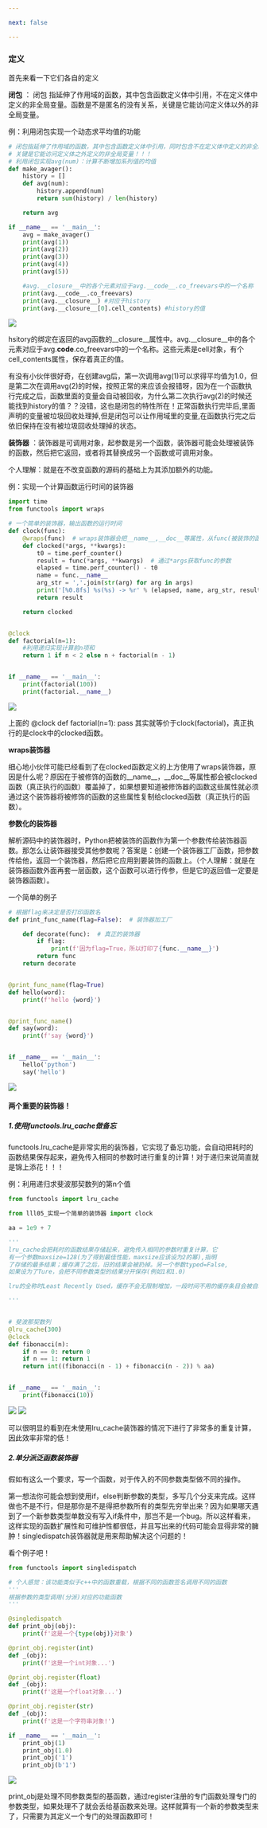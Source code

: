 ```yaml
---

next: false

---
```




<BlogInfo id="774" title="《流畅的python》学习笔记之函数装饰器和闭包" author="白日梦想猿" pv=0 read_times=0 pre_cost_time="214" category="《流畅的python》" tag_list="['基础', '              闭包', '              装饰器']" create_time="2022.03.22 18:56:39.238598" update_time="2022.07.11 10:42:46" />

###  定义

首先来看一下它们各自的定义

**闭包** ： 闭包
指延伸了作用域的函数，其中包含函数定义体中引用，不在定义体中定义的非全局变量。函数是不是匿名的没有关系，关键是它能访问定义体以外的非全局变量。

例：利用闭包实现一个动态求平均值的功能

```python
# 闭包指延伸了作用域的函数，其中包含函数定义体中引用，同时包含不在定义体中定义的非全局变量。
# 关键是它能访问定义体之外定义的非全局变量！！！
# 利用闭包实现avg(num)：计算不断增加系列值的均值
def make_avager():
    history = []
    def avg(num):
        history.append(num)
        return sum(history) / len(history)

    return avg

if __name__ == '__main__':
    avg = make_avager()
    print(avg(1))
    print(avg(2))
    print(avg(3))
    print(avg(4))
    print(avg(5))

    #avg.__closure__中的各个元素对应于avg.__code__.co_freevars中的一个名称
    print(avg.__code__.co_freevars)
    print(avg.__closure__) #对应于history
    print(avg.__closure__[0].cell_contents) #history的值
```


![](http://www.lll.plus/media/image/2022/03/22/image-20220322185624-1.png)

hsitory的绑定在返回的avg函数的__closure__属性中。avg.__closure__中的各个元素对应于avg.__code__.co_freevars中的一个名称。这些元素是cell对象，有个cell_contents属性，保存着真正的值。

有没有小伙伴很好奇，在创建avg后，第一次调用avg(1)可以求得平均值为1.0，但是第二次在调用avg(2)的时候，按照正常的来应该会报错呀，因为在一个函数执行完成之后，函数里面的变量会自动被回收，为什么第二次执行avg(2)的时候还能找到history的值？？没错，这也是闭包的特性所在！正常函数执行完毕后,里面声明的变量被垃圾回收处理掉,但是闭包可以让作用域里的变量,在函数执行完之后依旧保持在没有被垃圾回收处理掉的状态。

**装饰器** ：装饰器是可调用对象，起参数是另一个函数，装饰器可能会处理被装饰的函数，然后把它返回，或者将其替换成另一个函数或可调用对象。

个人理解：就是在不改变函数的源码的基础上为其添加额外的功能。



例：实现一个计算函数运行时间的装饰器


```python
import time
from functools import wraps

# 一个简单的装饰器，输出函数的运行时间
def clock(func):
    @wraps(func)  # wraps装饰器会把__name__,__doc__等属性，从func(被装饰的函数)复制给clocked(实际运行的函数)
    def clocked(*args, **kwargs):
        t0 = time.perf_counter()
        result = func(*args, **kwargs)  # 通过*args获取func的参数
        elapsed = time.perf_counter() - t0
        name = func.__name__
        arg_str = ','.join(str(arg) for arg in args)
        print('[%0.8fs] %s(%s) -> %r' % (elapsed, name, arg_str, result))
        return result

    return clocked


@clock
def factorial(n=1):
    #利用递归实现计算前n项和
    return 1 if n < 2 else n + factorial(n - 1)


if __name__ == '__main__':
    print(factorial(100))
    print(factorial.__name__)
```

![](https://img-blog.csdnimg.cn/33d91713bd8d4f6f9f327e2a22f271bd.png?x-oss-process=image/watermark,type_d3F5LXplbmhlaQ,shadow_50,text_Q1NETiBAbGl0dGxl5LquXw==,size_20,color_FFFFFF,t_70,g_se,x_16)

 上面的
@clock
def factorial(n=1):
        pass
其实就等价于clock(factorial)，真正执行的是clock中的clocked函数。

**wraps装饰器**

细心地小伙伴可能已经看到了在clocked函数定义的上方使用了wraps装饰器，原因是什么呢？原因在于被修饰的函数的__name__，__doc__等属性都会被clocked函数（真正执行的函数）覆盖掉了，如果想要知道被修饰器的函数这些属性就必须通过这个装饰器将被修饰的函数的这些属性复制给clocked函数（真正执行的函数）。

**参数化的装饰器**

解析源码中的装饰器时，Python把被装饰的函数作为第一个参数传给装饰器函数。那怎么让装饰器接受其他参数呢？答案是：创建一个装饰器工厂函数，把参数传给他，返回一个装饰器，然后把它应用到要装饰的函数上。（个人理解：就是在装饰器函数外面再套一层函数，这个函数可以进行传参，但是它的返回值一定要是装饰器函数）。

一个简单的例子

```python
# 根据flag来决定是否打印函数名
def print_func_name(flag=False):  # 装饰器加工厂

    def decorate(func):  # 真正的装饰器
        if flag:
            print(f'因为flag=True，所以打印了{func.__name__}')
        return func
    return decorate


@print_func_name(flag=True)
def hello(word):
    print(f'hello {word}')


@print_func_name()
def say(word):
    print(f'say {word}')


if __name__ == '__main__':
    hello('python')
    say('hello')
```

![](https://img-blog.csdnimg.cn/e7991356166541c2b269873ce1fc8536.png?x-oss-process=image/watermark,type_d3F5LXplbmhlaQ,shadow_50,text_Q1NETiBAbGl0dGxl5LquXw==,size_17,color_FFFFFF,t_70,g_se,x_16)

#### 两个重要的装饰器！

##### 1.使用functools.lru_cache做备忘

functools.lru_cache是非常实用的装饰器，它实现了备忘功能，会自动把耗时的函数结果保存起来，避免传入相同的参数时进行重复的计算！对于递归来说简直就是锦上添花！！！

例：利用递归求斐波那契数列的第n个值

```python
from functools import lru_cache

from lll05_实现一个简单的装饰器 import clock

aa = 1e9 + 7

'''
lru_cache会把耗时的函数结果存储起来，避免传入相同的参数时重复计算，它
有一个参数maxsize=128(为了得到最佳性能，maxsize应该设为2的幂),指明
了存储的最多结果；缓存满了之后，旧的结果会被扔掉。另一个参数typed=False,
如果设为了Ture，会把不同参数类型的结果分开保存(例如1和1.0)

lru的全称时Least Recently Used，缓存不会无限制增加，一段时间不用的缓存条目会被自动删除

'''


# 斐波那契数列
@lru_cache(300)
@clock
def fibonacci(n):
    if n == 0: return 0
    if n == 1: return 1
    return int((fibonacci(n - 1) + fibonacci(n - 2)) % aa)


if __name__ == '__main__':
    print(fibonacci(10))
```

![](https://img-blog.csdnimg.cn/40c61bf6fe4c42529dab2de9f7dc389a.png?x-oss-process=image/watermark,type_d3F5LXplbmhlaQ,shadow_50,text_Q1NETiBAbGl0dGxl5LquXw==,size_15,color_FFFFFF,t_70,g_se,x_16)
![](https://img-blog.csdnimg.cn/206a9e61cc104113ad349bafecbfc83d.png?x-oss-process=image/watermark,type_d3F5LXplbmhlaQ,shadow_50,text_Q1NETiBAbGl0dGxl5LquXw==,size_13,color_FFFFFF,t_70,g_se,x_16)

可以很明显的看到在未使用lru_cache装饰器的情况下进行了非常多的重复计算，因此效率非常的低！

#####  2.单分派泛函数装饰器

假如有这么一个要求，写一个函数，对于传入的不同参数类型做不同的操作。

第一想法你可能会想到使用if，else判断参数的类型，多写几个分支来完成。这样做也不是不行，但是那你是不是得把参数所有的类型先穷举出来？因为如果哪天遇到了一个新参数类型单数没有写入if条件中，那岂不是一个bug。所以这样看来，这样实现的函数扩展性和可维护性都很低，并且写出来的代码可能会显得非常的臃肿！singledispatch装饰器就是用来帮助解决这个问题的！

看个例子吧！


```python
from functools import singledispatch

# 个人感觉：该功能类似于c++中的函数重载，根据不同的函数签名调用不同的函数
'''
根据参数的类型调用(分派)对应的功能函数
'''

@singledispatch
def print_obj(obj):
    print(f'这是一个{type(obj)}对象')

@print_obj.register(int)
def _(obj):
    print(f'这是一个int对象...')

@print_obj.register(float)
def _(obj):
    print(f'这是一个float对象...')

@print_obj.register(str)
def _(obj):
    print(f'这是一个字符串对象!')

if __name__ == '__main__':
    print_obj(1)
    print_obj(1.0)
    print_obj('1')
    print_obj(b'1')
```


![](https://img-blog.csdnimg.cn/df2acbdf32af4e04b37624be5c208625.png?x-oss-process=image/watermark,type_d3F5LXplbmhlaQ,shadow_50,text_Q1NETiBAbGl0dGxl5LquXw==,size_17,color_FFFFFF,t_70,g_se,x_16)

print_obj是处理不同参数类型的基函数，通过register注册的专门函数处理专门的参数类型，如果处理不了就会丢给基函数来处理。这样就算有一个新的参数类型来了，只需要为其定义一个专门的处理函数即可！




<ActionBox />
